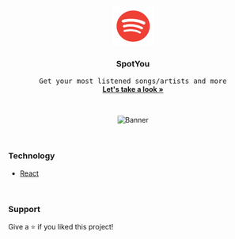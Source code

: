 <p align="center">
  <img src="public/favicon.png" alt="Logo" width="85" height="80">

  <h3 align="center">SpotYou</h3>

  <p align="center">
    <samp>Get your most listened songs/artists and more</samp>
    <br />
    <a href="https://spotyou.lilybarberou.fr"><strong>Let's take a look »</strong></a>
  </p>
</p>

<br/>

<p align="center">
  <img src="https://raw.githubusercontent.com/Nahay/Assets/master/SpotYou/banner.png" alt="Banner">
</p>

<br/>

### Technology

-   [React](https://reactjs.org/)

<br/>

### Support

Give a ⭐️ if you liked this project!
